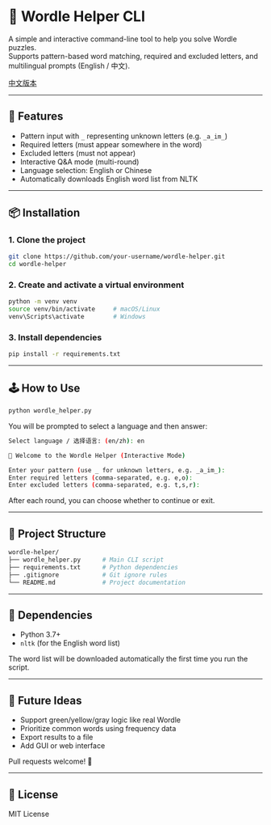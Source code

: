 # 🧩 Wordle Helper CLI

A simple and interactive command-line tool to help you solve Wordle puzzles.  
Supports pattern-based word matching, required and excluded letters, and multilingual prompts (English / 中文).

[中文版本](./README_zh.md)

---

## 🚀 Features

- Pattern input with `_` representing unknown letters (e.g. `_a_im_`)
- Required letters (must appear somewhere in the word)
- Excluded letters (must not appear)
- Interactive Q&A mode (multi-round)
- Language selection: English or Chinese
- Automatically downloads English word list from NLTK

---

## 📦 Installation

### 1. Clone the project

```bash
git clone https://github.com/your-username/wordle-helper.git
cd wordle-helper
```

### 2. Create and activate a virtual environment

```bash
python -m venv venv
source venv/bin/activate     # macOS/Linux
venv\Scripts\activate        # Windows
```

### 3. Install dependencies

```bash
pip install -r requirements.txt
```

---

## 🕹️ How to Use

```bash
python wordle_helper.py
```

You will be prompted to select a language and then answer:

```sh
Select language / 选择语言: (en/zh): en

🎯 Welcome to the Wordle Helper (Interactive Mode)

Enter your pattern (use _ for unknown letters, e.g. _a_im_):
Enter required letters (comma-separated, e.g. e,o):
Enter excluded letters (comma-separated, e.g. t,s,r):
```

After each round, you can choose whether to continue or exit.

---

## 📂 Project Structure

```sh
wordle-helper/
├── wordle_helper.py      # Main CLI script
├── requirements.txt      # Python dependencies
├── .gitignore            # Git ignore rules
└── README.md             # Project documentation
```

---

## 📌 Dependencies

- Python 3.7+
- `nltk` (for the English word list)

The word list will be downloaded automatically the first time you run the script.

---

## 🧠 Future Ideas

- Support green/yellow/gray logic like real Wordle
- Prioritize common words using frequency data
- Export results to a file
- Add GUI or web interface

Pull requests welcome! 🚀

---

## 📜 License

MIT License
